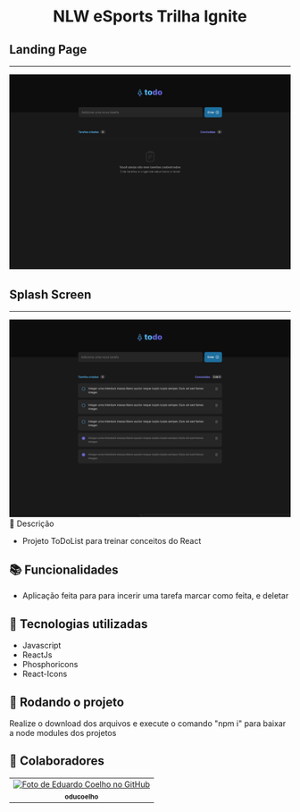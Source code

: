 <h1 align="center">NLW eSports Trilha Ignite</h1>

## Landing Page
<hr />
<img src="screenshot1.PNG" />

## Splash Screen
<hr />
<img src="screenshot2.PNG" 

 
## :memo: Descrição
* Projeto ToDoList para treinar conceitos do React

## :books: Funcionalidades
* Aplicação feita para para incerir uma tarefa marcar como feita, e deletar
     
## :wrench: Tecnologias utilizadas
* Javascript
* ReactJs
* Phosphoricons
* React-Icons
     
## :rocket: Rodando o projeto
Realize o download dos arquivos e execute o comando "npm i" para baixar a node modules dos projetos

## :handshake: Colaboradores
<table>
  <tr>
    <td align="center">
      <a href="http://github.com/oducoelho">
        <img src="https://avatars.githubusercontent.com/u/104034703?v=4" width="100px;" alt="Foto de Eduardo Coelho no GitHub"/><br>
        <sub>
          <b>oducoelho</b>
        </sub>
      </a>
    </td>
  </tr>
</table>
